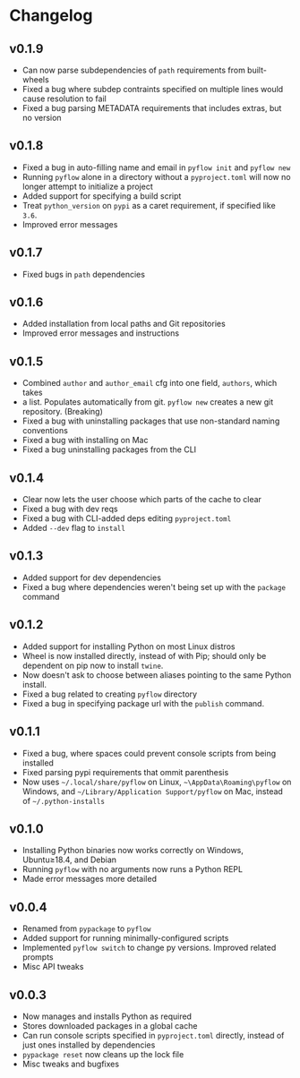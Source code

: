 # Changelog

## v0.1.9
- Can now parse subdependencies of `path` requirements from built-wheels
- Fixed a bug where subdep contraints specified on multiple lines would
cause resolution to fail
- Fixed a bug parsing METADATA requirements that includes extras, but no version

## v0.1.8
- Fixed a bug in auto-filling name and email in `pyflow init` and `pyflow new`
- Running `pyflow` alone in a directory without a `pyproject.toml` will now no
longer attempt to initialize a project
- Added support for specifying a build script
- Treat `python_version` on `pypi` as a caret requirement, if specified like `3.6`.
- Improved error messages

## v0.1.7
- Fixed bugs in `path` dependencies

## v0.1.6
- Added installation from local paths and Git repositories
- Improved error messages and instructions

## v0.1.5
- Combined `author` and `author_email` cfg into one field, `authors`, which takes
- a list. Populates automatically from git. `pyflow new` creates 
 a new git repository. (Breaking)
- Fixed a bug with uninstalling packages that use non-standard naming conventions
- Fixed a bug with installing on Mac
- Fixed a bug uninstalling packages from the CLI

## v0.1.4
- Clear now lets the user choose which parts of the cache to clear
- Fixed a bug with dev reqs
- Fixed a bug with CLI-added deps editing `pyproject.toml`
- Added `--dev` flag to `install`

## v0.1.3
- Added support for dev dependencies
- Fixed a bug where dependencies weren't being set up with the `package` command

## v0.1.2
- Added support for installing Python on most Linux distros
- Wheel is now installed directly, instead of with Pip; should only be dependent on
pip now to install `twine`.
- Now doesn't ask to choose between aliases pointing to the same Python install.
- Fixed a bug related to creating `pyflow` directory
- Fixed a bug in specifying package url with the `publish` command.


## v0.1.1
- Fixed a bug, where spaces could prevent console scripts from being installed
- Fixed parsing pypi requirements that ommit parenthesis
- Now uses `~/.local/share/pyflow` on Linux, `~\AppData\Roaming\pyflow` on Windows, and 
`~/Library/Application Support/pyflow` on Mac, instead of `~/.python-installs`

## v0.1.0
- Installing Python binaries now works correctly on Windows, Ubuntu≥18.4, and Debian
- Running `pyflow` with no arguments now runs a Python REPL
- Made error messages more detailed

## v0.0.4
- Renamed from `pypackage` to `pyflow`
- Added support for running minimally-configured scripts
- Implemented `pyflow switch` to change py versions. Improved related prompts
- Misc API tweaks

## v0.0.3
- Now manages and installs Python as required
- Stores downloaded packages in a global cache
- Can run console scripts specified in `pyproject.toml` directly, instead of just
ones installed by dependencies
- `pypackage reset` now cleans up the lock file
- Misc tweaks and bugfixes